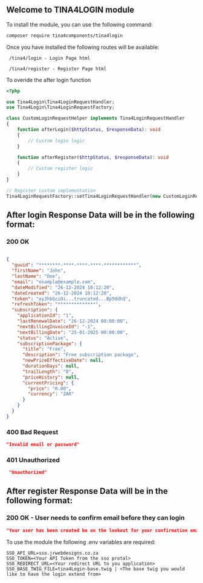 ## Welcome to TINA4LOGIN module



To install the module, you can use the following command:

```bash
composer require tina4components/tina4login
```


Once you have installed the following routes will be available:

```
 /tina4/login - Login Page html 
 
 /tina4/register - Register Page html
```


To overide the after login function

```php
<?php

use Tina4Login\Tina4LoginRequestHandler;
use Tina4Login\Tina4LoginRequestFactory;

class CustomLoginRequestHelper implements Tina4LoginRequestHandler
{
    function afterLogin($httpStatus, $responseData): void
    {
        // Custom login logic
    }

    function afterRegister($httpStatus, $responseData): void
    {
        // Custom register logic
    }
}

// Register custom implementation
Tina4LoginRequestFactory::setTina4LoginRequestHandler(new CustomLoginRequestHelper());
```

## After login Response Data will be in the following format:

### 200 OK
```json

{
  "guuid": "********-****-****-****-************",
  "firstName": "John",
  "lastName": "Doe",
  "email": "example@example.com",
  "dateModified": "26-12-2024 10:12:20",
  "dateCreated": "26-12-2024 10:12:20",
  "token": "eyJhbGciOi...truncated...Bp5ddhQ",
  "refreshToken": "**************",
  "subscription": {
    "applicationId": "1",
    "lastRenewalDate": "26-12-2024 00:00:00",
    "nextBillingInvoiceId": "-1",
    "nextBillingDate": "25-01-2025 00:00:00",
    "status": "Active",
    "subscriptionPackage": {
      "title": "Free",
      "description": "Free subscription package",
      "newPriceEffectiveDate": null,
      "durationDays": null,
      "trailLength": "0",
      "priceHistory": null,
      "currentPricing": {
        "price": "0.00",
        "currency": "ZAR"
      }
    }
  }
}
```

### 400 Bad Request
```json
"Invalid email or password"
```

### 401 Unauthorized
```json
 "Unauthorized"
```

## After register Response Data will be in the following format:

### 200 OK - User needs to confirm email before they can login
```json
"Your user has been created be on the lookout for your confirmation email"
```


To use the module the following .env variables are required:

```dotenv
SSO_API_URL=sso.jrwebdesigns.co.za
SSO_TOKEN=<Your API Token from the sso protal>
SSO_REDIRECT_URL=<Your redirect URL to you application>
SSO_BASE_TWIG_FILE=tina4Login-base.twig | <The base twig you would like to have the login extend from>
```
